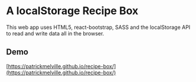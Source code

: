 # A localStorage Recipe Box

This web app uses HTML5, react-bootstrap, SASS and the localStorage API to read and write data all in the browser.

## Demo 
[https://patrickmelville.github.io/recipe-box/](https://patrickmelville.github.io/recipe-box/)